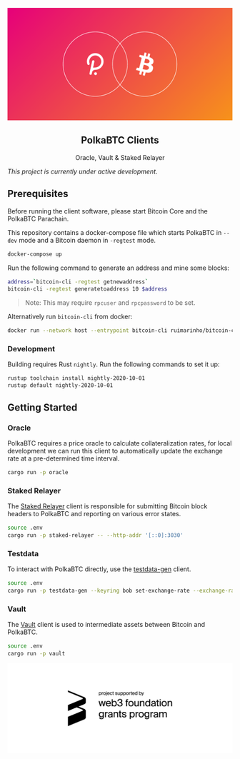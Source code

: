 <p align="center">
  <a href="https://gitlab.com/interlay/polkabtc-clients">
    <img src="media/polka_btc.png">
  </a>

  <h2 align="center">PolkaBTC Clients</h2>

  <p align="center">
    Oracle, Vault & Staked Relayer
  </p>
</p>

_This project is currently under active development_.

## Prerequisites

Before running the client software, please start Bitcoin Core and the PolkaBTC Parachain.

This repository contains a docker-compose file which starts PolkaBTC in `--dev` mode and
a Bitcoin daemon in `-regtest` mode.

```bash
docker-compose up
```

Run the following command to generate an address and mine some blocks:

```bash
address=`bitcoin-cli -regtest getnewaddress`
bitcoin-cli -regtest generatetoaddress 10 $address
```

> Note: This may require `rpcuser` and `rpcpassword` to be set.

Alternatively run `bitcoin-cli` from docker: 

```bash
docker run --network host --entrypoint bitcoin-cli ruimarinho/bitcoin-core:0.20 -regtest -rpcuser=rpcuser -rpcpassword=rpcpassword ${COMMAND}
```

### Development

Building requires Rust `nightly`. Run the following commands to set it up:

```
rustup toolchain install nightly-2020-10-01
rustup default nightly-2020-10-01
```

## Getting Started

### Oracle

PolkaBTC requires a price oracle to calculate collateralization rates, for local development we can run this client
to automatically update the exchange rate at a pre-determined time interval.

```bash
cargo run -p oracle
```

### Staked Relayer

The [Staked Relayer](./staked-relayer/README.md) client is responsible for submitting Bitcoin block headers to PolkaBTC and reporting on various error states.

```bash
source .env
cargo run -p staked-relayer -- --http-addr '[::0]:3030'
```

### Testdata

To interact with PolkaBTC directly, use the [testdata-gen](./testdata-gen/README.md) client.

```bash
source .env
cargo run -p testdata-gen --keyring bob set-exchange-rate --exchange-rate 1
```

### Vault

The [Vault](./vault/README.md) client is used to intermediate assets between Bitcoin and PolkaBTC.

```bash
source .env
cargo run -p vault
```

<p align="center">
  <a href="https://web3.foundation/grants/">
    <img src="media/web3_grants.png">
  </a>
</p>
